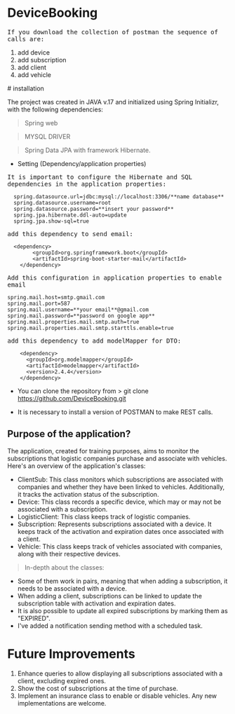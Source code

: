 # DeviceBooking
<kbd> If you download the collection of postman the sequence of calls are:
 1.  add device
 2.  add subscription
 3.  add client
 4.  add vehicle
 </kbd>
# installation 

The project was created in JAVA v.17 and initialized using Spring Initializr, with the following dependencies:

> Spring web

>  MYSQL DRIVER

> Spring Data JPA with framework Hibernate.

- Setting (Dependency/application properties)

<kbd> It is important to configure the Hibernate and SQL dependencies in the application properties:</kbd>
 
      spring.datasource.url=jdbc:mysql://localhost:3306/**name database**
      spring.datasource.username=root
      spring.datasource.password=**insert your password**
      spring.jpa.hibernate.ddl-auto=update
      spring.jpa.show-sql=true


  <kbd> add this dependency to send email:   </kbd>
  
      <dependency>
			<groupId>org.springframework.boot</groupId>
			<artifactId>spring-boot-starter-mail</artifactId>
		</dependency> 
<kbd> Add this configuration in application properties to enable email</kbd>

    spring.mail.host=smtp.gmail.com
    spring.mail.port=587
    spring.mail.username=**your email**@gmail.com
    spring.mail.password=**password on google app**
    spring.mail.properties.mail.smtp.auth=true
    spring.mail.properties.mail.smtp.starttls.enable=true

  <kbd> add this dependency to add modelMapper for DTO:   </kbd>

        <dependency>
          <groupId>org.modelmapper</groupId>
          <artifactId>modelmapper</artifactId>
          <version>2.4.4</version>
        </dependency>
  
    
 



-  You can clone the repository from > git clone  https://github.com/DeviceBooking.git

- It is necessary to install a version of POSTMAN to make REST calls.

## Purpose of the application?

The application, created for training purposes, aims to monitor the subscriptions that logistic companies purchase and associate with vehicles. Here's an overview of the application's classes:

-   ClientSub: This class monitors which subscriptions are associated with companies and whether they have been linked to vehicles. Additionally, it tracks the activation status of the subscription.
-  Device: This class records a specific device, which may or may not be associated with a subscription.
-  LogisticClient: This class keeps track of logistic companies.
-  Subscription: Represents subscriptions associated with a device. It keeps track of the activation and expiration dates once associated with a client.
-  Vehicle: This class keeps track of vehicles associated with companies, along with their respective devices.

> In-depth about the classes:

-  Some of them work in pairs, meaning that when adding a subscription, it needs to be associated with a device.
-  When adding a client, subscriptions can be linked to update the subscription table with activation and expiration dates.
-  It is also possible to update all expired subscriptions by marking them as "EXPIRED".
-  I've added a notification sending method with a scheduled task.


# Future Improvements

1. Enhance queries to allow displaying all subscriptions associated with a client, excluding expired ones.
2. Show the cost of subscriptions at the time of purchase.
3. Implement an insurance class to enable or disable vehicles.
Any new implementations are welcome.

       
